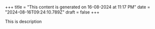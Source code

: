 +++
title = "This content is generated on 16-08-2024 at 11:17 PM"
date = "2024-08-16T09:24:10.789Z"
draft = false
+++

  This is description
        